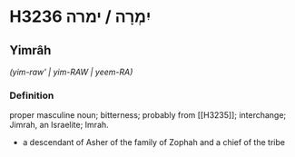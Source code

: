 # H3236 יִמְרָה / ימרה

## Yimrâh

_(yim-raw' | yim-RAW | yeem-RA)_

### Definition

proper masculine noun; bitterness; probably from [[H3235]]; interchange; Jimrah, an Israelite; Imrah.

- a descendant of Asher of the family of Zophah and a chief of the tribe
